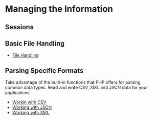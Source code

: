 # Managing the Information
## Sessions

## Basic File Handling
 - [File Handling](filehandling.md)
 ## Parsing Specific Formats
Take advantage of the built-in functions that PHP offers for parsing common data types. Read and write CSV, XML and JSON data for your applications.
 - [Workin with CSV](csv.md)
 - [Working with JSON](json.md)
 - [Working with XML](xml.md)